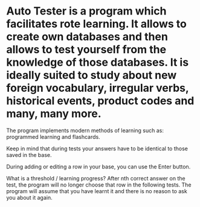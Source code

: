 # Auto Tester is a program which facilitates rote learning. It allows to create own databases and then allows to test yourself from the knowledge of those databases. It is ideally suited to study about new foreign vocabulary, irregular verbs, historical events, product codes and many, many more.
The program implements modern methods of learning such as: programmed learning and flashcards.

Keep in mind that during tests your answers have to be identical to those saved in the base.

During adding or editing a row in your base, you can use the Enter button.

What is a threshold / learning progress? After nth correct answer on the test, the program will no longer choose that row in the following tests. The program will assume that you have learnt it and there is no reason to ask you about it again.
